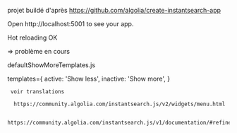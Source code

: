 projet buildé d'après https://github.com/algolia/create-instantsearch-app

Open http://localhost:5001 to see your app.

Hot reloading OK


=> problème en cours

defaultShowMoreTemplates.js

templates={
active: '<a class="ais-show-more ais-show-more__active">Show less</a>',
inactive: '<a class="ais-show-more ais-show-more__inactive">Show more</a>',
	 }
	 
	 voir translations
	  
	  https://community.algolia.com/instantsearch.js/v2/widgets/menu.html
	  
	  https://community.algolia.com/instantsearch.js/v1/documentation/#refinementlist
	 
	 
